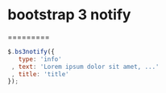 # bootstrap 3 notify
=========
```javascript
$.bs3notify({
   type: 'info'
 , text: 'Lorem ipsum dolor sit amet, ...'
 , title: 'title'
});
```